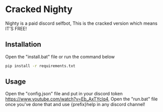 # Cracked Nighty

Nighty is a paid discord selfbot, This is the cracked version which means IT'S FREE!

## Installation

Open the "install.bat" file or run the command below

```bash
pip install -r requirements.txt
```

## Usage
Open the "config.json" file and put in your discord token https://www.youtube.com/watch?v=Eb_AxTYclq4, Open the "run.bat" file once you've done that and use {prefix}help in any discord channel!
